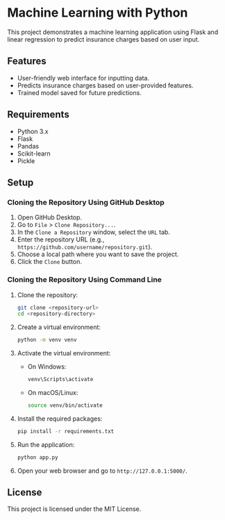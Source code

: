 # Machine Learning with Python

This project demonstrates a machine learning application using Flask and linear regression to predict insurance charges based on user input.

## Features

- User-friendly web interface for inputting data.
- Predicts insurance charges based on user-provided features.
- Trained model saved for future predictions.

## Requirements

- Python 3.x
- Flask
- Pandas
- Scikit-learn
- Pickle

## Setup

### Cloning the Repository Using GitHub Desktop

1. Open GitHub Desktop.
2. Go to `File` > `Clone Repository...`.
3. In the `Clone a Repository` window, select the `URL` tab.
4. Enter the repository URL (e.g., `https://github.com/username/repository.git`).
5. Choose a local path where you want to save the project.
6. Click the `Clone` button.

### Cloning the Repository Using Command Line

1. Clone the repository:
   ```bash
   git clone <repository-url>
   cd <repository-directory>
   ```

2. Create a virtual environment:
   ```bash
   python -m venv venv
   ```

3. Activate the virtual environment:
   - On Windows:
     ```bash
     venv\Scripts\activate
     ```
   - On macOS/Linux:
     ```bash
     source venv/bin/activate
     ```

4. Install the required packages:
   ```bash
   pip install -r requirements.txt
   ```

5. Run the application:
   ```bash
   python app.py
   ```

6. Open your web browser and go to `http://127.0.0.1:5000/`.

## License

This project is licensed under the MIT License. 
